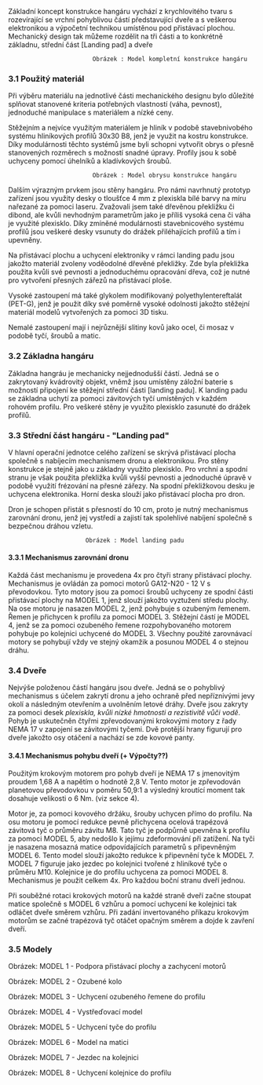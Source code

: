 Základní koncept konstrukce hangáru vychází z krychlovitého tvaru s rozevírající se vrchní pohyblivou částí představující dveře a s veškerou elektronikou a výpočetní technikou umístěnou pod přistávací plochou. Mechanický design tak můžeme rozdělit na tři části a to konkrétně základnu, střední část [Landing pad] a dveře

                            Obrázek : Model kompletní konstrukce hangáru

### 3.1 Použitý materiál
Při výběru materiálu na jednotlivé části mechanického designu bylo důležité splňovat stanovené kriteria potřebných vlastností (váha, pevnost), jednoduché manipulace s materiálem a nízké ceny. 

Stěžejním a nejvíce využitým materiálem je hliník v podobě stavebnivobého systému hliníkových profilů 30x30 B8, jenž je využit na kostru konstrukce. Díky modulárnosti těchto systémů jsme byli schopni vytvořit obrys o přesně stanovených rozměrech s možností snadné úpravy. Profily jsou k sobě uchyceny pomocí úhelníků a kladívkových šroubů.

                            Obrázek : Model obrysu konstrukce hangáru
                            
Dalším výrazným prvkem jsou stěny hangáru. Pro námi navrhnutý prototyp zařízení jsou využity desky o tloušťce 4 mm z plexiskla bílé barvy na míru nařezané za pomoci laseru. Zvažovali jsem také dřevěnou překližku či dibond, ale kvůli nevhodným parametrům jako je příliš vysoká cena či váha je využité plexisklo. Díky zmíněné modulárnosti stavebnicového systému profilů jsou veškeré desky vsunuty do drážek přiléhajících profilů a tím i upevněny. 

Na přistávací plochu a uchycení elektroniky v rámci landing padu jsou jakožto materiál zvoleny voděodolné dřevěné překližky. Zde byla překližka použita kvůli své pevnosti a jednoduchému opracování dřeva, což je nutné pro vytvoření přesných zářezů na přistávací ploše.

Vysoké zastoupení má také glykolem modifikovaný polyethylentereftalát (PET-G), jenž je použit díky své poměrně vysoké odolnosti jakožto stěžejní materiál modelů vytvořených za pomoci 3D tisku.

Nemalé zastoupení mají i nejrůznější slitiny kovů jako ocel, či mosaz v podobě tyčí, šroubů a matic.

### 3.2 Základna hangáru 
Základna hangráu je mechanicky nejjednodušší částí. Jedná se o zakrytovaný kvádrovitý objekt, vněmž jsou umístěny záložní baterie s možností připojení ke stěžejní střední části [landing padu]. K landing padu se základna uchytí za pomoci závitových tyčí umístěných v každém rohovém profilu. Pro veškeré stěny je využito plexisklo zasunuté do drážek profilů.

### 3.3 Střední část hangáru - "Landing pad"
V hlavní operační jednotce celého zařízení se skrývá přistávací plocha společně s nabíjecím mechanismem dronu a elektronikou. Pro stěny konstrukce je stejně jako u základny využito plexisklo. Pro vrchní a spodní stranu je však použita překližka kvůli vyšší pevnosti a jednoduché úpravě v podobě využití frézování na přesné zářezy. Na spodní překližkovou desku je uchycena elektronika. Horní deska slouží jako přistávací plocha pro dron. 

Dron je schopen přistát s přesností do 10 cm, proto je nutný mechanismus zarovnání dronu, jenž jej vystředí a zajistí tak spolehlivé nabíjení společně s bezpečnou dráhou vzletu.

                          Obrázek : Model landing padu

#### 3.3.1 Mechanismus zarovnání dronu
Každá část mechanismu je provedena 4x pro čtyři strany přistávací plochy. Mechanismus je ovládán za pomoci motorů GA12-N20 - 12 V s převodovkou. Tyto motory jsou za pomoci šroubů uchyceny ze spodní části přistávací plochy na MODEL 1, jenž slouží jakožto vyztužení středu plochy. Na ose motoru je nasazen MODEL 2, jenž pohybuje s ozubeným řemenem. Řemen je přichycen k profilu za pomoci MODEL 3. Stěžejní částí je MODEL 4, jenž se za pomoci ozubeného řemene rozpohybovaného motorem pohybuje po kolejnici uchycené do MODEL 3. Všechny použité zarovnávací motory se pohybují vždy ve stejný okamžik a posunou MODEL 4 o stejnou dráhu. 

### 3.4 Dveře
Nejvýše položenou částí hangáru jsou dveře. Jedná se o pohyblivý mechanismus s účelem zakrytí dronu a jeho ochraně před nepříznivými jevy okolí a následným otevřením a uvolněním letové dráhy. Dveře jsou zakryty za pomoci desek *plexiskla, kvůli nízké hmotnosti a rezistivitě vůči vodě*. Pohyb je uskutečněn čtyřmi zpřevodovanými krokovými motory z řady NEMA 17 v zapojení se závitovými tyčemi. Dvě protější hrany figurují pro dveře jakožto osy otáčení a nachází se zde kovové panty.

#### 3.4.1 Mechanismus pohybu dveří (+ Výpočty??)
Použitým krokovým motorem pro pohyb dveří je NEMA 17 s jmenovitým proudem 1,68 A a napětím o hodnotě 2,8 V. Tento motor je zpřevodován planetovou převodovkou v poměru 50,9:1 a výsledný kroutící moment tak dosahuje velikosti o 6 Nm. (viz sekce 4).

Motor je, za pomoci kovového držáku, šrouby uchycen přímo do profilu. Na osu motoru je pomocí redukce pevně přichycena ocelová trapézová závitová tyč o průměru závitu M8. Tato tyč je podpůrně upevněna k profilu za pomoci MODEL 5, aby nedošlo k jejímu zdeformování při zatížení. Na tyči je nasazena mosazná matice odpovídajících parametrů s připevněným MODEL 6. Tento model slouží jakožto redukce k připevnění tyče k MODEL 7. MODEL 7 figuruje jako jezdec po kolejnici tvořené z hliníkové tyče o průměru M10. Kolejnice je do profilu uchycena za pomoci MODEL 8. Mechanismus je použit celkem 4x. Pro každou boční stranu dveří jednou.

Při souběžné rotaci krokových motorů na každé straně dveří začne stoupat matice společně s MODEL 6 vzhůru a pomocí uchycení ke kolejnici tak odláčet dveře směrem vzhůru. Při zadání invertovaného příkazu krokovým motorům se začné trapézová tyč otáčet opačným směrem a dojde k zavření dveří.

### 3.5 Modely
Obrázek: MODEL 1 - Podpora přistávací plochy a zachycení motorů

Obrázek: MODEL 2 - Ozubené kolo

Obrázek: MODEL 3 - Uchycení ozubeného řemene do profilu

Obrázek: MODEL 4 - Vystřeďovací model

Obrázek: MODEL 5 - Uchycení tyče do profilu

Obrázek: MODEL 6 - Model na matici

Obrázek: MODEL 7 - Jezdec na kolejnici

Obrázek: MODEL 8 - Uchycení kolejnice do profilu



